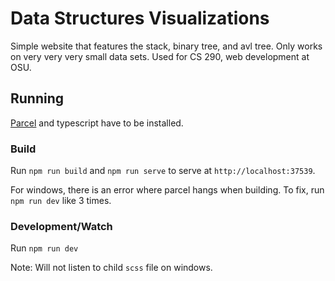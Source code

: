 # Data Structures Visualizations

Simple website that features the stack, binary tree, and avl tree. Only works on very very very small data sets. Used for CS 290, web development at OSU.

## Running

[Parcel](https://github.com/parcel-bundler/parcel) and typescript have to be installed. 

### Build

Run `npm run build` and `npm run serve` to serve at `http://localhost:37539`.

For windows, there is an error where parcel hangs when building. To fix, run `npm run dev` like 3 times.

### Development/Watch

Run `npm run dev`

Note: Will not listen to child `scss` file on windows. 
